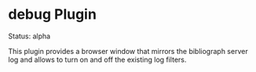 debug Plugin
===============

Status: alpha

This plugin provides a browser window that mirrors the bibliograph server log and
allows to turn on and off the existing log filters.

